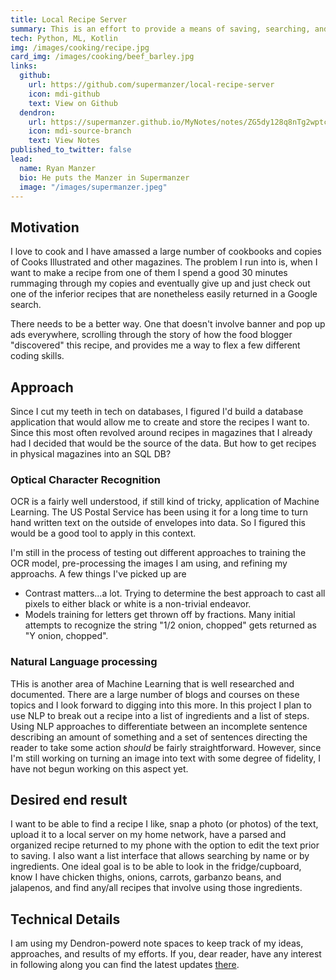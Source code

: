 ```yaml
---
title: Local Recipe Server
summary: This is an effort to provide a means of saving, searching, and displaying recipes.  It involves using OCR and NLP machine learning, local network DNS and/or IP mapping, and Android development
tech: Python, ML, Kotlin
img: /images/cooking/recipe.jpg
card_img: /images/cooking/beef_barley.jpg
links:
  github:
    url: https://github.com/supermanzer/local-recipe-server
    icon: mdi-github
    text: View on Github
  dendron:
    url: https://supermanzer.github.io/MyNotes/notes/ZG5dy128q8nTg2wptcunO/
    icon: mdi-source-branch
    text: View Notes
published_to_twitter: false
lead:
  name: Ryan Manzer
  bio: He puts the Manzer in Supermanzer
  image: "/images/supermanzer.jpeg"
---
```


## Motivation

I love to cook and I have amassed a large number of cookbooks and copies of Cooks Illustrated and other magazines. The problem I run into is, when I want to make a recipe from one of them I spend a good 30 minutes rummaging through my copies and eventually give up and just check out one of the inferior recipes that are nonetheless easily returned in a Google search.

There needs to be a better way. One that doesn't involve banner and pop up ads everywhere, scrolling through the story of how the food blogger "discovered" this recipe, and provides me a way to flex a few different coding skills.

## Approach

Since I cut my teeth in tech on databases, I figured I'd build a database application that would allow me to create and store the recipes I want to. Since this most often revolved around recipes in magazines that I already had I decided that would be the source of the data. But how to get recipes in physical magazines into an SQL DB?

### Optical Character Recognition

OCR is a fairly well understood, if still kind of tricky, application of Machine Learning. The US Postal Service has been using it for a long time to turn hand written text on the outside of envelopes into data. So I figured this would be a good tool to apply in this context.

I'm still in the process of testing out different approaches to training the OCR model, pre-processing the images I am using, and refining my approachs. A few things I've picked up are

- Contrast matters...a lot. Trying to determine the best approach to cast all pixels to either black or white is a non-trivial endeavor.
- Models training for letters get thrown off by fractions. Many initial attempts to recognize the string "1/2 onion, chopped" gets returned as "Y onion, chopped".

### Natural Language processing

THis is another area of Machine Learning that is well researched and documented. There are a large number of blogs and courses on these topics and I look forward to digging into this more. In this project I plan to use NLP to break out a recipe into a list of ingredients and a list of steps. Using NLP approaches to differentiate between an incomplete sentence describing an amount of something and a set of sentences directing the reader to take some action _should_ be fairly straightforward. However, since I'm still working on turning an image into text with some degree of fidelity, I have not begun working on this aspect yet.

## Desired end result

I want to be able to find a recipe I like, snap a photo (or photos) of the text, upload it to a local server on my home network, have a parsed and organized recipe returned to my phone with the option to edit the text prior to saving. I also want a list interface that allows searching by name or by ingredients. One ideal goal is to be able to look in the fridge/cupboard, know I have chicken thighs, onions, carrots, garbanzo beans, and jalapenos, and find any/all recipes that involve using those ingredients.

## Technical Details

I am using my Dendron-powerd note spaces to keep track of my ideas, approaches, and results of my efforts. If you, dear reader, have any interest in following along you can find the latest updates [there](https://supermanzer.github.io/MyNotes/notes/ZG5dy128q8nTg2wptcunO/).
